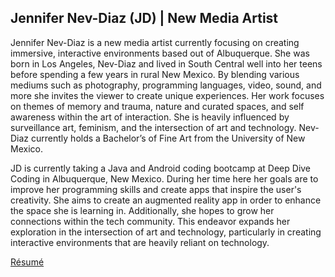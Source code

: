
## Jennifer Nev-Diaz (JD) | New Media Artist
Jennifer Nev-Diaz is a new media artist currently focusing on creating immersive, interactive environments based out of Albuquerque. She was born in Los Angeles, Nev-Diaz and lived in South Central well into her teens before spending a few years in rural New Mexico. By blending various mediums such as photography, programming languages, video, sound, and more she invites the viewer to create unique experiences. Her work focuses on themes of memory and trauma, nature and curated spaces, and self awareness within the art of interaction. She is heavily influenced by surveillance art, feminism, and the intersection of art and technology. Nev-Diaz currently holds a Bachelor’s of Fine Art from the University of New Mexico. 

JD is currently taking a Java and Android coding bootcamp at Deep Dive Coding in Albuquerque, New Mexico. During her time here her goals are to improve her programming skills and create apps that inspire the user's creativity. She aims to create an augmented reality app in order to enhance the space she is learning in. Additionally, she hopes to grow her connections within the tech community. This endeavor expands her exploration in the intersection of art and technology, particularly in creating interactive environments that are heavily reliant on technology. 

[R&eacute;sum&eacute;](resume.md)


